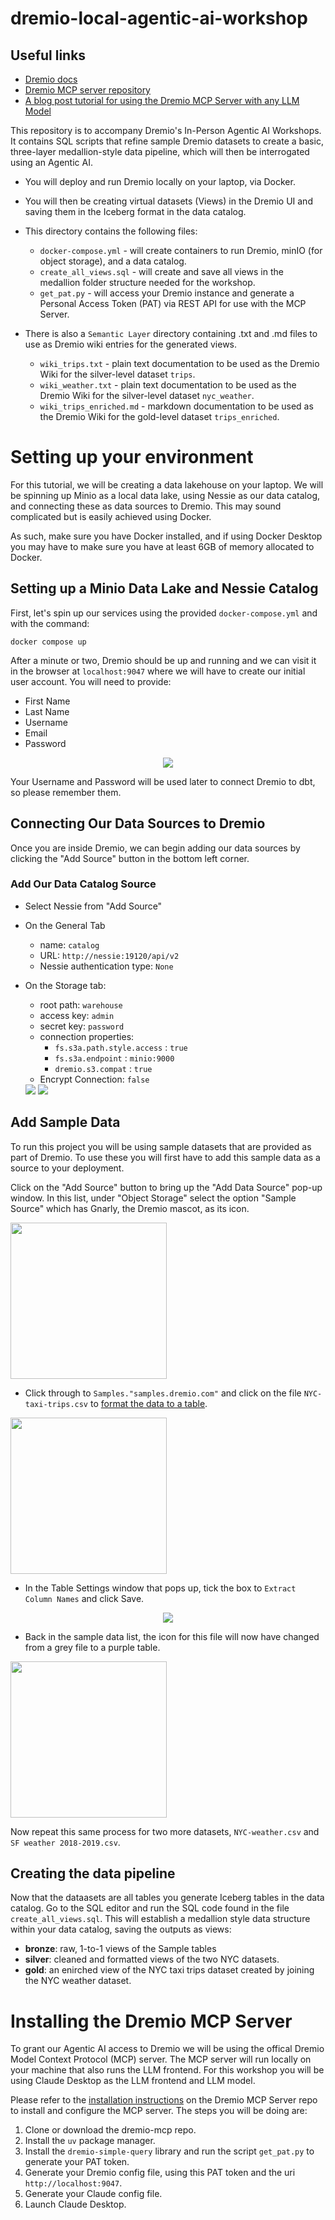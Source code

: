 # dremio-local-agentic-ai-workshop

## Useful links
- [Dremio docs](https://docs.dremio.com)
- [Dremio MCP server repository](https://github.com/dremio/dremio-mcp)
- [A blog post tutorial for using the Dremio MCP Server with any LLM Model](https://www.dremio.com/blog/using-the-dremio-mcp-server-with-any-llm-model/)

This repository is to accompany Dremio's In-Person Agentic AI Workshops. It contains SQL scripts that refine sample Dremio datasets to create a basic, three-layer medallion-style data pipeline, which will then be interrogated using an Agentic AI.

- You will deploy and run Dremio locally on your laptop, via Docker.
- You will then be creating virtual datasets (Views) in the Dremio UI and saving them in the Iceberg format in the data catalog.
- This directory contains the following files:
    - `docker-compose.yml` - will create containers to run Dremio, minIO (for object storage), and a data catalog.
    - `create_all_views.sql` - will create and save all views in the medallion folder structure needed for the workshop.
    - `get_pat.py` - will access your Dremio instance and generate a Personal Access Token (PAT) via REST API for use with the MCP Server.

- There is also a `Semantic Layer` directory containing .txt and .md files to use as Dremio wiki entries for the generated views.
    - `wiki_trips.txt` - plain text documentation to be used as the Dremio Wiki for the silver-level dataset `trips`.
    - `wiki_weather.txt` - plain text documentation to be used as the Dremio Wiki for the silver-level dataset `nyc_weather`.
    - `wiki_trips_enriched.md` - markdown documentation to be used as the Dremio Wiki for the gold-level dataset `trips_enriched`.

# Setting up your environment

For this tutorial, we will be creating a data lakehouse on your laptop. We will be spinning up Minio as a local data lake, using Nessie as our data catalog, and connecting these as data sources to Dremio. This may sound complicated but is easily achieved using Docker. 

As such, make sure you have Docker installed, and if using Docker Desktop you may have to make sure you have at least 6GB of memory allocated to Docker. 

## Setting up a Minio Data Lake and Nessie Catalog

First, let's spin up our services using the provided `docker-compose.yml` and with the command:

```
docker compose up
```
After a minute or two, Dremio should be up and running and we can visit it in the browser at `localhost:9047` where we will have to create our initial user account. You will need to provide:
  - First Name
  - Last Name
  - Username
  - Email
  - Password

<p align="center">
  <img src=./images/image-0.1.webp>
</p>

Your Username and Password will be used later to connect Dremio to dbt, so please remember them.

## Connecting Our Data Sources to Dremio
Once you are inside Dremio, we can begin adding our data sources by clicking the "Add Source" button in the bottom left corner.

### Add Our Data Catalog Source
  - Select Nessie from "Add Source"
  - On the General Tab
    - name: `catalog`
    - URL: `http://nessie:19120/api/v2`
    - Nessie authentication type: `None`
  - On the Storage tab:
    - root path: `warehouse`
    - access key: `admin`
    - secret key: `password`
    - connection properties:
      - `fs.s3a.path.style.access` : `true`
      - `fs.s3a.endpoint` : `minio:9000`
      - `dremio.s3.compat` : `true`
    - Encrypt Connection: `false`

    <img src=./images/image-0.2.webp>
    <img src=./images/image-0.3.webp>

## Add Sample Data
To run this project you will be using sample datasets that are provided as part of Dremio. To use these you will first have to add this sample data as a source to your deployment.

Click on the "Add Source" button to bring up the "Add Data Source" pop-up window. In this list, under "Object Storage" select the option "Sample Source" which has Gnarly, the Dremio mascot, as its icon.

<p align="left">
  <img src=./images/image-1.1.webp width="250">
</p>

- Click through to `Samples."samples.dremio.com"` and click on the file `NYC-taxi-trips.csv` to [format the data to a table](https://docs.dremio.com/current/sonar/data-sources/entity-promotion/).

<p align="left">
  <img src=./images/image-1.2.webp width="250">
</p>

- In the Table Settings window that pops up, tick the box to `Extract Column Names` and click Save.

<p align="center">
  <img src=./images/image-1.3.webp>
</p>

- Back in the sample data list, the icon for this file will now have changed from a grey file to a purple table.

<p align="left">
  <img src=./images/image-1.4.webp width="250">
</p>

Now repeat this same process for two more datasets, `NYC-weather.csv` and `SF weather 2018-2019.csv`.

## Creating the data pipeline

Now that the dataasets are all tables you generate Iceberg tables in the data catalog. Go to the SQL editor and run the SQL code found in the file `create_all_views.sql`. This will establish a medallion style data structure within your data catalog, saving the outputs as views:
- **bronze**: raw, 1-to-1 views of the Sample tables
- **silver**: cleaned and formatted views of the two NYC datasets.
- **gold**: an enirched view of the NYC taxi trips dataset created by joining the NYC weather dataset.

# Installing the Dremio MCP Server
To grant our Agentic AI access to Dremio we will be using the offical Dremio Model Context Protocol (MCP) server. The MCP server will run locally on your machine that also runs the LLM frontend. For this workshop you will be using Claude Desktop as the LLM frontend and LLM model.

Please refer to the [installation instructions](https://github.com/dremio/dremio-mcp?tab=readme-ov-file#installation) on the Dremio MCP Server repo to install and configure the MCP server. The steps you will be doing are:
1) Clone or download the dremio-mcp repo.
2) Install the `uv` package manager.
3) Install the `dremio-simple-query` library and run the script `get_pat.py` to generate your PAT token.
4) Generate your Dremio config file, using this PAT token and the uri `http://localhost:9047`.
5) Generate your Claude config file.
6) Launch Claude Desktop.